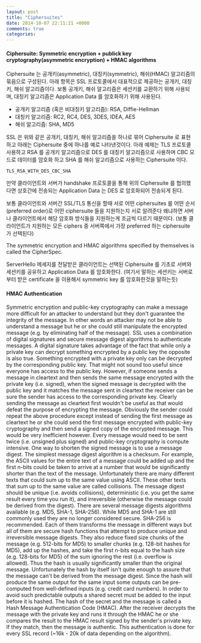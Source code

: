 ```yaml
---
layout: post
title: "Ciphersuites"
date: 2014-10-07 22:11:21 +0000
comments: true
categories: 
---
```


#### Ciphersuite: Symmetric encryption + publick key cryptography(asymmetric encryption) + HMAC algorithms

Ciphersuite 는 공개키(asymmetric), 대칭키(symmetric), 해쉬(HMAC) 알고리즘의 묶음으로 구성된다. 아래 항목은 SSL 프로토콜에서 대표적으로 제공하는 공개키, 대칭키, 해쉬 알고리즘이다. 보통 공개키, 해쉬 알고리즘은 세션키를 교환하기 위해 사용되며, 대칭키 알고리즘은 Application Data 를 암호화하기 위해 사용된다.

- 공개키 알고리즘 (혹은 비대칭키 알고리즘): RSA, Diffie-Hellman
- 대칭키 알고리즘: RC2, RC4, DES, 3DES, IDEA, AES
- 해쉬 알고리즘: SHA, MD5

SSL 은 위와 같은 공개키, 대칭키, 해쉬 알고리즘을 하나로 묶어 Ciphersuite 로 표현하고 아래는 Ciphersuite 중에 하나를 예로 나타낸것이다. 아래 예제는 TLS 프로토콜 사용하고 RSA 를 공개키 알고리즘으로 DES 를 대칭키 알고리즘으로 사용하며 CBC 모드로 데이터를 암호화 하고 SHA 를 해쉬 알고리즘으로 사용하는 Ciphersuite 이다.

```
TLS_RSA_WITH_DES_CBC_SHA
```

만약 클라이언트와 서버가 handshake 프로토콜을 통해 위의 Ciphersuite 를 협의했다면 상호간에 전송되는 Application Data 는 DES 로 암호화되어 전송되게 된다.

보통 클라이언트와 서버간 SSL/TLS 통신을 할때 서로 어떤 ciphersuites 를 어떤 순서(preferred order)로 어떤 ciphersuite 들을 지원하는지 서로 알려준다 왜냐하면 서버나 클라이언트에서 해당 암호화 방식들을 지원하는게 조금씩 다르기 때문이다. (보통 클라이언트가 지원하는 모든 ciphers 중 서버쪽에서 가장 preferred 하는 ciphersuite 가 선택된다)

The symmetric encryption and HMAC algorithms specified by themselves is called the CipherSpec.

ServerHello 메세지를 전달받은 클라이언트는 선택된 Ciphersuite 를 기초로 서버와 세션키를 공유하고 Application Data 를 암호화한다. (여기서 말하는 세션키는 서버로부터 받은 certificate 을 이용해서 symmetric key 를 암호화한것을 말하는듯)

#### HMAC Authentication

Symmetric encryption and public-key cryptography can make a message more difficult for an attacker to understand but they don't guarantee the integrity of the message. In other words an attacker may not be able to understand a message but he or she could still manipulate the encrypted message (e.g. by eliminating half of the message). SSL uses a combination of digital signatures and secure message digest algorithms to authenticate messages.
A digital signature takes advantage of the fact that while only a private key can decrypt something encrypted by a public key the opposite is also true. Something encrypted with a private key only can be decrypted by the corresponding public key. That might not sound too useful since everyone has access to the public key. However, if someone sends a message in cleartext and then sends the same message encrypted with the private key (i.e. signed), when the signed message is decrypted with the public key and it matches the message sent in cleartext the receiver can be sure the sender has access to the corresponding private key.
Clearly sending the message as cleartext first wouldn't be useful as that would defeat the purpose of encrypting the message. Obviously the sender could repeat the above procedure except instead of sending the first message as cleartext he or she could send the first message encrypted with public-key cryptography and then send a signed copy of the encrypted message. This would be very inefficient however. Every message would need to be sent twice (i.e. unsigned plus signed) and public-key cryptography is compute intensive.  One way to shorten the signed message is to use a message digest.
The simplest message digest algorithm is a checksum. For example, the ASCII values for the entire text of a message could be added up and the first n-bits could be taken to arrive at a number that would be significantly shorter than the text of the message. Unfortunately there are many different texts that could sum up to the same value using ASCII. These other texts that sum up to the same value are called collisions. The message digest should be unique (i.e. avoids collisions), deterministic (i.e. you get the same result every time you run it), and irreversible (otherwise the message could be derived from the digest).
There are several message digests algorithms available (e.g. MD5, SHA-1, SHA-256). While MD5 and SHA-1 are still commonly used they are no longer considered secure. SHA-256 is recommended. Each of them transforms the message in different ways but all of them are secure hash functions that attempt to produce unique and irreversible message digests. They also reduce fixed size chunks of the message (e.g. 512-bits for MD5) to smaller chunks (e.g. 128-bit hashes for MD5), add up the hashes, and take the first n-bits equal to the hash size (e.g. 128-bits for MD5) of the sum ignoring the rest (i.e. overflow is allowed). Thus the hash is usually significantly smaller than the original message.
Unfortunately the hash by itself isn't quite enough to assure that the message can't be derived from the message digest. Since the hash will produce the same output for the same input some outputs can be pre-computed from well-defined inputs (e.g. credit card numbers). In order to avoid such predictable outputs a shared secret must be added to the input before it is hashed. The hash of the secret and the message is called a Hash Message Authentication Code (HMAC).
After the receiver decrypts the message with the private key and runs it through the HMAC he or she compares the result to the HMAC result signed by the sender's private key. If they match, then the message is authentic. This authentication is done for every SSL record (~16k - 20k of data depending on the algorithm).
